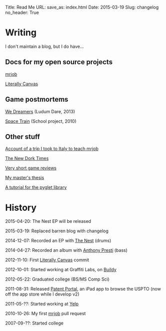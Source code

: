 Title: Read Me
URL:
save_as: index.html
Date: 2015-03-19
Slug: changelog
no_header: True

# Writing

I don't maintain a blog, but I do have...

## Docs for my open source projects

[mrjob](http://mrjob.readthedocs.org/)

[Literally Canvas](http://literallycanvas.com)

## Game postmortems

[We Dreamers](/we-dreamers-postmortem.html) (Ludum Dare, 2013)

[Space Train](/space-train-postmortem.html) (School project, 2010)

## Other stuff

[Account of a trip I took to Italy to teach mrjob](/teaching-in-turin.html)

[The New Dork Times](http://steveasleep.com/newdorktimes/)

[Very short game reviews](/game-reviews.html)

[My master's thesis](/my-masters-thesis.html)

[A tutorial for the pyglet library](/pyglettutorial.html)

# History

2015-04-20: The Nest EP will be released

2015-03-19: Replaced barren blog with changelog

2014-12-07: Recorded an EP with [The Nest](http://thenestmusic.com) (drums)

2014-04-27: Recorded an album with
[Anthony Presti](
  https://soundcloud.com/anthonypresti/sets/clarity-in-hindsight) (bass)

2012-11-10: First [Literally Canvas](http://literallycanvas.com) commit

2012-10-01: Started working at Graffiti Labs, on
[Buildy](http://playbuildy.com)

2012-05-22: Graduated college (BS/MS Comp Sci)

2011-08-31: Released
[Patent Portal](http://cooperlegalgroup.com/patent-portal/), an iPad app to
browse the USPTO (now off the app store while I develop v2)

2011-05-??: Started working at [Yelp](http://yelp.com)

2010-10-26: My first [mrjob](http://mrjob.readthedocs.org) pull request

2007-09-??: Started college
